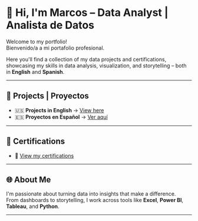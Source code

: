 # 👋 Hi, I'm Marcos – Data Analyst | Analista de Datos

Welcome to my portfolio!  
Bienvenido/a a mi portafolio profesional.

Here you'll find a collection of my data projects and certifications, showcasing my skills in data analysis, visualization, and storytelling – both in **English** and **Spanish**.

---

## 📂 Projects | Proyectos

- 🇺🇸 **Projects in English** → [View here](https://github.com/marcos-theanalyst/Project-Index/tree/main)  
- 🇪🇸 **Proyectos en Español** → [Ver aquí](https://github.com/marcos-theanalyst/Project-Index-Spanish)

---

## 📜 Certifications

- 🧾 [View my certifications](https://github.com/marcos-garcia-csv/Certifications/tree/main)

---

## 🌐 About Me

I'm passionate about turning data into insights that make a difference.  
From dashboards to storytelling, I work across tools like **Excel**, **Power BI**, **Tableau**, and **Python**.

---
